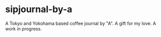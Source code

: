 # sipjournal-by-a

A Tokyo and Yokohama based coffee journal by "A". A gift for my love. A work in progress.

